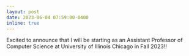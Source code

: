 ```yaml
---
layout: post
date: 2023-06-04 07:59:00-0400
inline: true
---
```


Excited to announce that I will be starting as an Assistant Professor of Computer Science at University of Illinois Chicago in Fall 2023!! 


